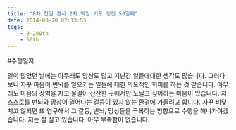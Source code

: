 ```yaml
---
title: "8차 천일 결사 2차 백일 기도 정진 50일째"
date: 2014-08-20 07:13:53
tags:
    - 8-200th
    - 50th
---
```


#수행일지

일이 많았던 날에는 아무래도 망상도 많고 지난간 일들에대한 생각도 많습니다. 그러다보니 자꾸 마음이 번뇌를 일으키는 일들에 대한 의도적인 회피를 하는 것 같습니다. 아무래도 마음의 장벽을 치고 물결이 잔잔한 곳에서만 노닐고 싶어하는 마음이 있습니다. 저 스스로를 번뇌와 망상이 일어나는 갈등이 있지 않는 환경에 가둘려고 합니다. 자꾸 비딪치고 않되면 또 연구해서 그 갈등, 번뇌, 망상들을 극복하는 방향으로 수행을 해나가야겠습니다. 저는 잘 살고 있습니다. 아무 부족함이 없습니다.

